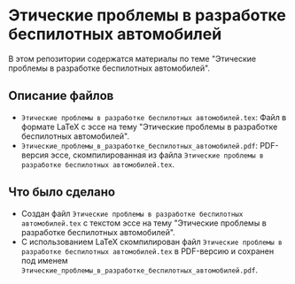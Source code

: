 # Этические проблемы в разработке беспилотных автомобилей

В этом репозитории содержатся материалы по теме "Этические проблемы в разработке беспилотных автомобилей".

## Описание файлов

- `Этические проблемы в разработке беспилотных автомобилей.tex`: Файл в формате LaTeX с эссе на тему "Этические проблемы в разработке беспилотных автомобилей".
- `Этические_проблемы_в_разработке_беспилотных_автомобилей.pdf`: PDF-версия эссе, скомпилированная из файла `Этические проблемы в разработке беспилотных автомобилей.tex`.

## Что было сделано

- Создан файл `Этические проблемы в разработке беспилотных автомобилей.tex` с текстом эссе на тему "Этические проблемы в разработке беспилотных автомобилей".
- С использованием LaTeX скомпилирован файл `Этические проблемы в разработке беспилотных автомобилей.tex` в PDF-версию и сохранен под именем `Этические_проблемы_в_разработке_беспилотных_автомобилей.pdf`.

